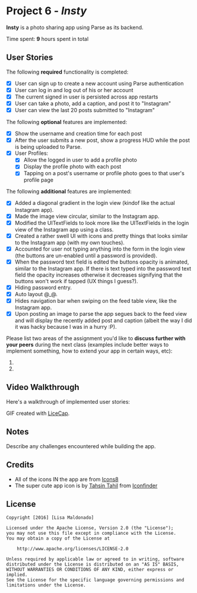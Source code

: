 # Project 6 - *Insty*

**Insty** is a photo sharing app using Parse as its backend.

Time spent: **9** hours spent in total

## User Stories

The following **required** functionality is completed:

- [x] User can sign up to create a new account using Parse authentication
- [x] User can log in and log out of his or her account
- [x] The current signed in user is persisted across app restarts
- [x] User can take a photo, add a caption, and post it to "Instagram"
- [x] User can view the last 20 posts submitted to "Instagram"

The following **optional** features are implemented:

- [x] Show the username and creation time for each post
- [x] After the user submits a new post, show a progress HUD while the post is being uploaded to Parse.
- [x] User Profiles:
   - [x] Allow the logged in user to add a profile photo
   - [x] Display the profile photo with each post
   - [x] Tapping on a post's username or profile photo goes to that user's profile page

The following **additional** features are implemented:

- [x] Added a diagonal gradient in the login view (kindof like the actual Instagram app).
- [x] Made the image view circular, similar to the Instagram app.
- [x] Modified the UITextFields to look more like the UITextFields in the login view of the Instagram app using a class.
- [x] Created a rather swell UI with icons and pretty things that looks similar to the Instagram app (with my own touches).
- [x] Accounted for user not typing anything into the form in the login view (the buttons are un-enabled until a password is provided).
- [x] When the password text field is edited the buttons opacity is animated, similar to the Instagram app. If there is text typed into the password text field the opacity increases otherwise it decreases signifying that the buttons won't work if tapped (UX things I guess?).
- [x] Hiding password entry.
- [x] Auto layout @_@.
- [x] Hides navigation bar when swiping on the feed table view, like the Instagram app.
- [x] Upon posting an image to parse the app segues back to the feed view and will display the recently added post and caption (albeit the way I did it was hacky because I was in a hurry :P).

Please list two areas of the assignment you'd like to **discuss further with your peers** during the next class (examples include better ways to implement something, how to extend your app in certain ways, etc):

1.
2.

## Video Walkthrough

Here's a walkthrough of implemented user stories:

<!--<img src='http://i.imgur.com/link/to/your/gif/file.gif' title='Video Walkthrough' width='' alt='Video Walkthrough' />-->

GIF created with [LiceCap](http://www.cockos.com/licecap/).

## Notes

Describe any challenges encountered while building the app.

## Credits

   - All of the icons IN the app are from [Icons8](https://icons8.com)
   - The super cute app icon is by [Tahsin Tahil](https://www.iconfinder.com/tahsintahil) from [Iconfinder](https://www.iconfinder.com/icons/381384/instagram_logo_icon#size=128)

## License

    Copyright [2016] [Lisa Maldonado]

    Licensed under the Apache License, Version 2.0 (the "License");
    you may not use this file except in compliance with the License.
    You may obtain a copy of the License at

        http://www.apache.org/licenses/LICENSE-2.0

    Unless required by applicable law or agreed to in writing, software
    distributed under the License is distributed on an "AS IS" BASIS,
    WITHOUT WARRANTIES OR CONDITIONS OF ANY KIND, either express or implied.
    See the License for the specific language governing permissions and
    limitations under the License.